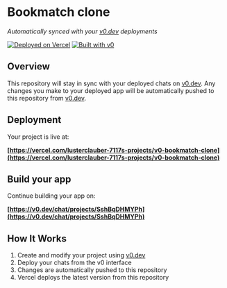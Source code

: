 # Bookmatch clone

*Automatically synced with your [v0.dev](https://v0.dev) deployments*

[![Deployed on Vercel](https://img.shields.io/badge/Deployed%20on-Vercel-black?style=for-the-badge&logo=vercel)](https://vercel.com/lusterclauber-7117s-projects/v0-bookmatch-clone)
[![Built with v0](https://img.shields.io/badge/Built%20with-v0.dev-black?style=for-the-badge)](https://v0.dev/chat/projects/SshBqDHMYPh)

## Overview

This repository will stay in sync with your deployed chats on [v0.dev](https://v0.dev).
Any changes you make to your deployed app will be automatically pushed to this repository from [v0.dev](https://v0.dev).

## Deployment

Your project is live at:

**[https://vercel.com/lusterclauber-7117s-projects/v0-bookmatch-clone](https://vercel.com/lusterclauber-7117s-projects/v0-bookmatch-clone)**

## Build your app

Continue building your app on:

**[https://v0.dev/chat/projects/SshBqDHMYPh](https://v0.dev/chat/projects/SshBqDHMYPh)**

## How It Works

1. Create and modify your project using [v0.dev](https://v0.dev)
2. Deploy your chats from the v0 interface
3. Changes are automatically pushed to this repository
4. Vercel deploys the latest version from this repository